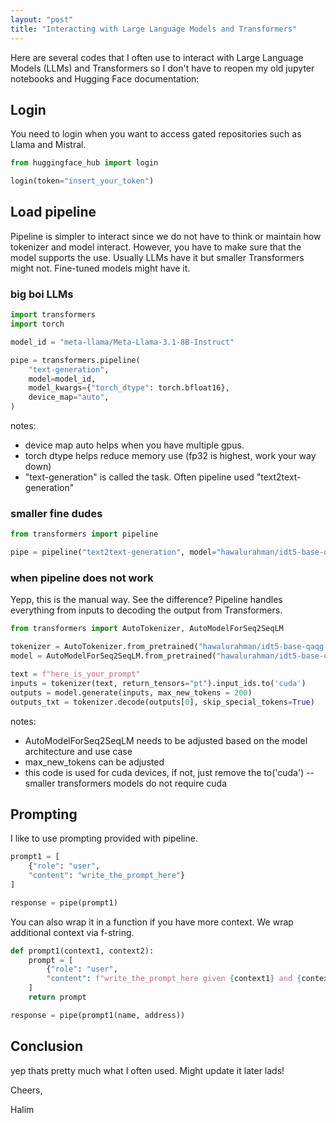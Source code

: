 ```yaml
---
layout: "post"
title: "Interacting with Large Language Models and Transformers"
---
```


Here are several codes that I often use to interact with Large Language Models (LLMs) and Transformers so I don't have to reopen my old jupyter notebooks and Hugging Face documentation:

## Login

You need to login when you want to access gated repositories such as Llama and Mistral. 

```python
from huggingface_hub import login

login(token="insert_your_token")
```

## Load pipeline

Pipeline is simpler to interact since we do not have to think or maintain how tokenizer and model interact. However, you have to make sure that the model supports the use. Usually LLMs have it but smaller Transformers might not. Fine-tuned models might have it.

### big boi LLMs

```python
import transformers
import torch

model_id = "meta-llama/Meta-Llama-3.1-8B-Instruct"

pipe = transformers.pipeline(
    "text-generation",
    model=model_id,
    model_kwargs={"torch_dtype": torch.bfloat16},
    device_map="auto",
)
```

notes:
- device map auto helps when you have multiple gpus.
- torch dtype helps reduce memory use (fp32 is highest, work your way down)
- "text-generation" is called the task. Often pipeline used "text2text-generation"

### smaller fine dudes

```python
from transformers import pipeline

pipe = pipeline("text2text-generation", model="hawalurahman/idt5-base-qaqg-extend")
```

### when pipeline does not work

Yepp, this is the manual way. See the difference? Pipeline handles everything from inputs to decoding the output from Transformers. 

```python
from transformers import AutoTokenizer, AutoModelForSeq2SeqLM

tokenizer = AutoTokenizer.from_pretrained("hawalurahman/idt5-base-qaqg-extend")
model = AutoModelForSeq2SeqLM.from_pretrained("hawalurahman/idt5-base-qaqg-extend")

text = f"here_is_your_prompt"
inputs = tokenizer(text, return_tensors="pt").input_ids.to('cuda')
outputs = model.generate(inputs, max_new_tokens = 200)
outputs_txt = tokenizer.decode(outputs[0], skip_special_tokens=True)
```
notes:
- AutoModelForSeq2SeqLM needs to be adjusted based on the model architecture and use case
- max_new_tokens can be adjusted
- this code is used for cuda devices, if not, just remove the to('cuda') -- smaller transformers models do not require cuda

## Prompting

I like to use prompting provided with pipeline. 

```python
prompt1 = [
    {"role": "user", 
    "content": "write_the_prompt_here"}
]

response = pipe(prompt1)
```

You can also wrap it in a function if you have more context. We wrap additional context via f-string. 

```python
def prompt1(context1, context2):
    prompt = [
        {"role": "user", 
        "content": f"write_the_prompt_here given {context1} and {context2}"}
    ]
    return prompt

response = pipe(prompt1(name, address))
```

## Conclusion

yep thats pretty much what I often used. Might update it later lads!

Cheers,

Halim